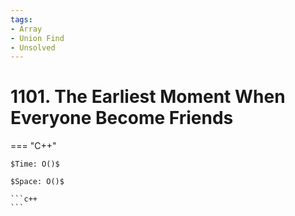 ```yaml
---
tags:
- Array
- Union Find
- Unsolved
---
```



# 1101. The Earliest Moment When Everyone Become Friends

=== "C++"

    $Time: O()$

    $Space: O()$

    ```c++
    ```